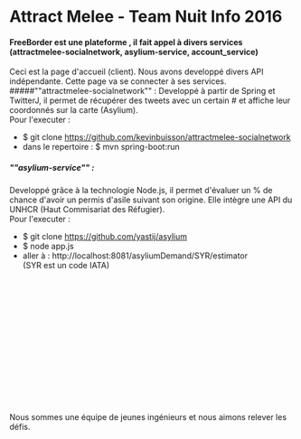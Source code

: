 # Attract Melee - Team Nuit Info 2016

#### FreeBorder est une plateforme , il fait appel à divers services (attractmelee-socialnetwork, asylium-service, account_service)
Ceci est la page d'accueil (client). Nous avons developpé divers API indépendante. Cette page va se connecter à ses services.<br/>
#####""attractmelee-socialnetwork"" :
Developpé à partir de Spring et TwitterJ, il permet de récupérer des tweets avec un certain # et affiche leur coordonnés sur la carte (Asylium).<br/>
Pour l'executer :
  - $ git clone https://github.com/kevinbuisson/attractmelee-socialnetwork</li>
  - dans le repertoire : $ mvn spring-boot:run</li>
##### ""asylium-service"" :
Developpé grâce à la technologie Node.js, il permet d'évaluer un % de chance d'avoir un permis d'asile suivant son origine. Elle intègre une API du UNHCR (Haut Commisariat des Réfugier).<br/>
Pour l'executer :
 - $ git clone https://github.com/yastij/asylium</li>
 - $ node app.js</li>
 - aller à : http://localhost:8081/asyliumDemand/SYR/estimator</li> (SYR est un code IATA)
<br/><br/><br/><br/><br/>
<br/><br/><br/><br/><br/>
<br/><br/><br/><br/><br/>

Nous sommes une équipe de jeunes ingénieurs et nous aimons relever les défis.
